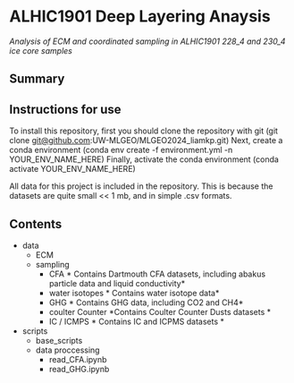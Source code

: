 # ALHIC1901 Deep Layering Anaysis
*Analysis of ECM and coordinated sampling in ALHIC1901 228_4 and 230_4 ice core samples*

## Summary

## Instructions for use

To install this repository, first you should clone the repository with git (git clone git@github.com:UW-MLGEO/MLGEO2024_liamkp.git)
Next, create a conda environment (conda env create -f environment.yml -n YOUR_ENV_NAME_HERE)
Finally, activate the conda environment (conda activate YOUR_ENV_NAME_HERE)

All data for this project is included in the repository. This is because the datasets are quite small << 1 mb, and in simple .csv formats.

## Contents

- data
  - ECM
  - sampling
      - CFA * Contains Dartmouth CFA datasets, including abakus particle data and liquid conductivity*
      - water isotopes * Contains water isotope data*
      - GHG * Contains GHG data, including CO2 and CH4*
      - coulter Counter *Contains Coulter Counter Dusts datasets *
      - IC / ICMPS * Contains IC and ICPMS datasets *
- scripts
  - base_scripts
  - data proccessing
      - read_CFA.ipynb
      - read_GHG.ipynb
